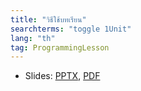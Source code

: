 ```yaml
---
title: "วิธีใช้บทเรียน"
searchterms: "toggle 1Unit"
lang: "th"
tag: ProgrammingLesson
---
```

 <ul>
 <li class="ng-binding">Slides:
 <a href="ProgrammingLessons/1_HowtoUse.pptx">PPTX</a>,
 <a href="ProgrammingLessons/1_HowtoUse_THAI.pdf">PDF</a>
 </li>
 </ul>

